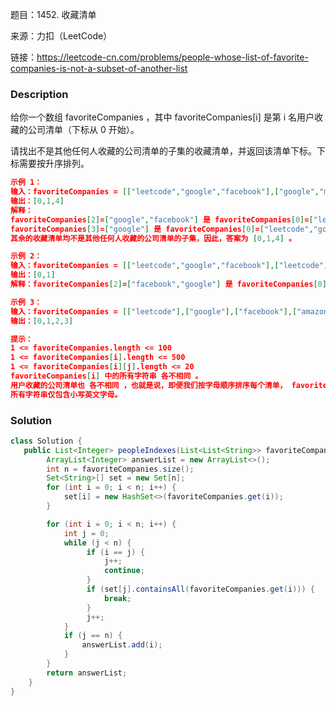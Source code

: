 题目：1452. 收藏清单

来源：力扣（LeetCode）

链接：https://leetcode-cn.com/problems/people-whose-list-of-favorite-companies-is-not-a-subset-of-another-list


### Description

给你一个数组 favoriteCompanies ，其中 favoriteCompanies[i] 是第 i 名用户收藏的公司清单（下标从 0 开始）。

请找出不是其他任何人收藏的公司清单的子集的收藏清单，并返回该清单下标。下标需要按升序排列。

 ```json
示例 1：
输入：favoriteCompanies = [["leetcode","google","facebook"],["google","microsoft"],["google","facebook"],["google"],["amazon"]]
输出：[0,1,4] 
解释：
favoriteCompanies[2]=["google","facebook"] 是 favoriteCompanies[0]=["leetcode","google","facebook"] 的子集。
favoriteCompanies[3]=["google"] 是 favoriteCompanies[0]=["leetcode","google","facebook"] 和 favoriteCompanies[1]=["google","microsoft"] 的子集。
其余的收藏清单均不是其他任何人收藏的公司清单的子集，因此，答案为 [0,1,4] 。

示例 2：
输入：favoriteCompanies = [["leetcode","google","facebook"],["leetcode","amazon"],["facebook","google"]]
输出：[0,1] 
解释：favoriteCompanies[2]=["facebook","google"] 是 favoriteCompanies[0]=["leetcode","google","facebook"] 的子集，因此，答案为 [0,1] 。

示例 3：
输入：favoriteCompanies = [["leetcode"],["google"],["facebook"],["amazon"]]
输出：[0,1,2,3]

提示：
1 <= favoriteCompanies.length <= 100
1 <= favoriteCompanies[i].length <= 500
1 <= favoriteCompanies[i][j].length <= 20
favoriteCompanies[i] 中的所有字符串 各不相同 。
用户收藏的公司清单也 各不相同 ，也就是说，即便我们按字母顺序排序每个清单， favoriteCompanies[i] != favoriteCompanies[j] 仍然成立。
所有字符串仅包含小写英文字母。
 ```



### Solution
```java
class Solution {
   public List<Integer> peopleIndexes(List<List<String>> favoriteCompanies) {
        ArrayList<Integer> answerList = new ArrayList<>();
        int n = favoriteCompanies.size();
        Set<String>[] set = new Set[n];
        for (int i = 0; i < n; i++) {
            set[i] = new HashSet<>(favoriteCompanies.get(i));
        }

        for (int i = 0; i < n; i++) {
            int j = 0;
            while (j < n) {
                 if (i == j) {
                     j++;
                     continue;
                 }
                 if (set[j].containsAll(favoriteCompanies.get(i))) {
                     break;
                 }
                 j++;
            }
            if (j == n) {
                answerList.add(i);
            }
        }
        return answerList;
    }
}
```

